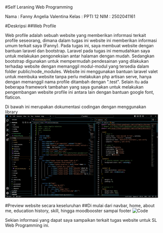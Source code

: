 #Self Leraning Web Programming

Nama  : Fanny Angelia Valentina
Kelas : PPTI 12
NIM   : 2502041161

#Deskripsi 
##Web Profile

Web profile adalah sebuah website yang memberikan informasi terkait profile seseorang, dimana dalam tugas ini website ini memberikan informasi umum terkait saya (Fanny). Pada tugas ini, saya membuat website dengan bantuan laravel dan bootstrap. Laravel pada tugas ini memudahkan saya untuk melakukan pengoneksian antar halaman dengan mudah. Sedangkan bootstrap digunakan untuk mempermudah pendesainan yang dilakukan terhadap website dengan memanggil modul-modul yang tersedia dalam folder public/node_modules. Website ini menggunakan bantuan laravel valet untuk membuka website tanpa perlu melakukan php artisan serve, hanya dengan memanggil nama profile ditambah dengan ".test". Selain itu ada beberapa framework tambahan yang saya gunakan untuk melakukan pengembangan website profile ini antara lain dengan bantuan google font, flaticon. 

Di bawah ini merupakan dokumentasi codingan dengan menggunakan library
![Code](https://github.com/fnynglv/Profile_SL/blob/main/Dokumentasi/Codingan.png)

#Preview website secara keseluruhan
##Di mulai dari navbar, home, about me, education history, skill, hingga moodbooster sampai footer
![Code](https://github.com/fnynglv/Profile_SL/blob/main/Dokumentasi/Webprofile.png)

Sekian informasi yang dapat saya sampaikan terkait tugas website untuk SL Web Programming ini. 
